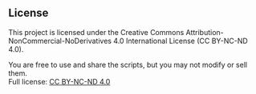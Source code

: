 ## License

This project is licensed under the Creative Commons Attribution-NonCommercial-NoDerivatives 4.0 International License (CC BY-NC-ND 4.0).

You are free to use and share the scripts, but you may not modify or sell them.  
Full license: [CC BY-NC-ND 4.0](https://creativecommons.org/licenses/by-nc-nd/4.0/)
